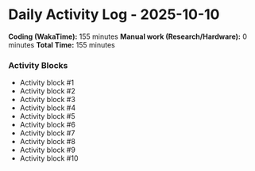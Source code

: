 # Daily Activity Log - 2025-10-10

**Coding (WakaTime):** 155 minutes
**Manual work (Research/Hardware):** 0 minutes
**Total Time:** 155 minutes

### Activity Blocks
- Activity block #1
- Activity block #2
- Activity block #3
- Activity block #4
- Activity block #5
- Activity block #6
- Activity block #7
- Activity block #8
- Activity block #9
- Activity block #10
